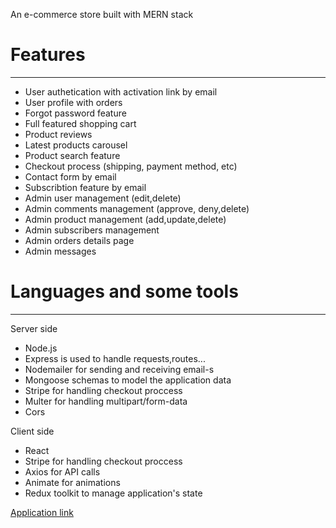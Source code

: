 <p>An e-commerce store built with MERN stack</p>

<h1>Features</h1>
<hr>
<ul>
<li>User authetication with activation link by email</li>
<li>User profile with orders</li>
<li>Forgot password feature </li>
<li>Full featured shopping cart</li>
<li>Product reviews</li>
<li>Latest products carousel</li>
<li>Product search feature</li>
<li>Checkout process (shipping, payment method, etc)</li>
<li>Contact form by email</li>
<li>Subscribtion feature by email</li>
<li>Admin user management (edit,delete)</li>
<li>Admin comments management (approve, deny,delete)</li>
<li>Admin product management (add,update,delete)</li>
<li>Admin subscribers management </li>
<li>Admin orders details page</li>
<li>Admin messages </li>
</ul>

<h1>Languages and some tools</h1>
<hr>
<p>Server side</p>
<ul>
<li>Node.js</li>
<li>Express is used to handle requests,routes...</li>
<li>Nodemailer for sending and receiving email-s</li>
<li>Mongoose schemas to model the application data</li>
<li>Stripe for handling checkout proccess</li>
<li>Multer for handling multipart/form-data</li>
<li>Cors</li>
</ul>
<p>Client side</p>
<ul>
<li>React</li>
<li>Stripe for handling checkout proccess</li>
<li>Axios for API calls</li>
<li>Animate for animations</li>
<li>Redux toolkit to manage application's state</li>
</ul>

<a href="https://food-florist-hbg.netlify.app/">Application link</a>
